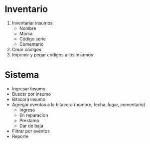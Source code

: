 # Inventario
1. Inventariar insumos
   - Nombre
   - Marca
   - Código serie
   - Comentario
2. Crear códigos
3. Imprimir y pegar códigos a los insumos

# Sistema
 - Ingresar Insumo
 - Buscar por insumo
 - Bitacora insumo
 - Agregar eventos a la bitacora (nombre, fecha, lugar, comentario)
   - Ingreso
   - En reparacion
   - Prestamo
   - Dar de baja
 - Filtrar por eventos
 - Reporte